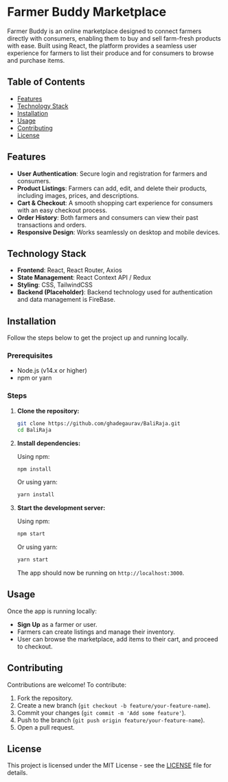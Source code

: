 # Farmer Buddy Marketplace

Farmer Buddy is an online marketplace designed to connect farmers directly with consumers, enabling them to buy and sell farm-fresh products with ease. Built using React, the platform provides a seamless user experience for farmers to list their produce and for consumers to browse and purchase items.

## Table of Contents

- [Features](#features)
- [Technology Stack](#technology-stack)
- [Installation](#installation)
- [Usage](#usage)
- [Contributing](#contributing)
- [License](#license)

## Features

- **User Authentication**: Secure login and registration for farmers and consumers.
- **Product Listings**: Farmers can add, edit, and delete their products, including images, prices, and descriptions.
- **Cart & Checkout**: A smooth shopping cart experience for consumers with an easy checkout process.
- **Order History**: Both farmers and consumers can view their past transactions and orders.
- **Responsive Design**: Works seamlessly on desktop and mobile devices.

## Technology Stack

- **Frontend**: React, React Router, Axios 
- **State Management**: React Context API / Redux 
- **Styling**: CSS, TailwindCSS
- **Backend (Placeholder)**: Backend technology used for authentication and data management is FireBase.

## Installation

Follow the steps below to get the project up and running locally.

### Prerequisites

- Node.js (v14.x or higher)
- npm or yarn

### Steps

1. **Clone the repository:**

   ```bash
   git clone https://github.com/ghadegaurav/BaliRaja.git
   cd BaliRaja
   ```

2. **Install dependencies:**

   Using npm:
   ```bash
   npm install
   ```

   Or using yarn:
   ```bash
   yarn install
   ```

3. **Start the development server:**

   Using npm:
   ```bash
   npm start
   ```

   Or using yarn:
   ```bash
   yarn start
   ```

   The app should now be running on `http://localhost:3000`.

## Usage

Once the app is running locally:

- **Sign Up** as a farmer or user.
- Farmers can create listings and manage their inventory.
- User can browse the marketplace, add items to their cart, and proceed to checkout.


## Contributing

Contributions are welcome! To contribute:

1. Fork the repository.
2. Create a new branch (`git checkout -b feature/your-feature-name`).
3. Commit your changes (`git commit -m 'Add some feature'`).
4. Push to the branch (`git push origin feature/your-feature-name`).
5. Open a pull request.

## License

This project is licensed under the MIT License - see the [LICENSE](LICENSE) file for details.

